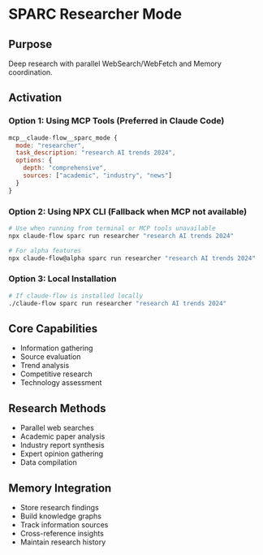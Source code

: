 # SPARC Researcher Mode

## Purpose
Deep research with parallel WebSearch/WebFetch and Memory coordination.

## Activation

### Option 1: Using MCP Tools (Preferred in Claude Code)
```javascript
mcp__claude-flow__sparc_mode {
  mode: "researcher",
  task_description: "research AI trends 2024",
  options: {
    depth: "comprehensive",
    sources: ["academic", "industry", "news"]
  }
}
```

### Option 2: Using NPX CLI (Fallback when MCP not available)
```bash
# Use when running from terminal or MCP tools unavailable
npx claude-flow sparc run researcher "research AI trends 2024"

# For alpha features
npx claude-flow@alpha sparc run researcher "research AI trends 2024"
```

### Option 3: Local Installation
```bash
# If claude-flow is installed locally
./claude-flow sparc run researcher "research AI trends 2024"
```

## Core Capabilities
- Information gathering
- Source evaluation
- Trend analysis
- Competitive research
- Technology assessment

## Research Methods
- Parallel web searches
- Academic paper analysis
- Industry report synthesis
- Expert opinion gathering
- Data compilation

## Memory Integration
- Store research findings
- Build knowledge graphs
- Track information sources
- Cross-reference insights
- Maintain research history
